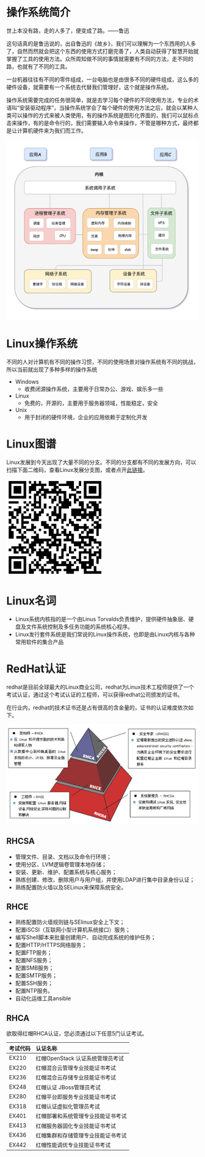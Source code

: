 # 操作系统简介

世上本没有路，走的人多了，便变成了路。——鲁迅

这句话真的是鲁迅说的，出自鲁迅的《故乡》，我们可以理解为一个东西用的人多了，自然而然就会把这个东西的使用方式打磨完善了，人类自动获得了智慧开始就掌握了工具的使用方法。众所周知做不同的事情就需要有不同的方法，走不同的路，也就有了不同的工具。

一台机器往往有不同的零件组成，一台电脑也是由很多不同的硬件组成，这么多的硬件设备，就需要有一个系统去代替我们管理好，这个就是操作系统。

操作系统需要完成的任务很简单，就是去学习每个硬件的不同使用方法，专业的术语叫“安装驱动程序”，当操作系统学会了每个硬件的使用方法之后，就会以某种人类可以操作的方式来被人类使用，有的操作系统是图形化界面的，我们可以鼠标点击来操作，有的是命令行的，我们需要输入命令来操作，不管是哪种方式，最终都是让计算机硬件来为我们而工作。

![img](01.Linux基础/操作系统简介.png)

# Linux操作系统

不同的人对计算机有不同的操作习惯，不同的使用场景对操作系统有不同的挑战，所以当前就出现了多种多样的操作系统

* Windows
  * 收费闭源操作系统，主要用于日常办公、游戏、娱乐多一些
* Linux
  * 免费的，开源的，主要用于服务器领域，性能稳定，安全
* Unix
  * 用于封闭的硬件环境，企业的应用依赖于定制化开发

# Linux图谱

Linux发展到今天出现了大量不同的分支。不同的分支都有不同的发展方向，可以扫描下面二维码，查看Linux发展分支图，或者点开[此链接](https://user-images.githubusercontent.com/19638095/97118180-e25f3680-1708-11eb-8bef-1ebe025e1374.png)。

![img](01.Linux基础/Linux发展分支图.png)

# Linux名词

* Linux系统内核指的是一个由Linus Torvalds负责维护，提供硬件抽象层、硬盘及文件系统控制及多任务功能的系统核心程序。
* Linux发行套件系统是我们常说的Linux操作系统，也即是由Linux内核与各种常用软件的集合产品

# RedHat认证

redhat是目前全球最大的Linux商业公司，redhat为Linux技术工程师提供了一个考试认证，通过这个考试认证的工程师，可以获得redhat公司颁发的证书。

在行业内，redhat的技术证书还是占有很高的含金量的，证书的认证难度依次如下。

![img](01.Linux基础/RedHat认证.png)

## RHCSA

* 管理文件、目录、文档以及命令行环境；
* 使用分区、LVM逻辑卷管理本地存储；
* 安装、更新、维护、配置系统与核心服务；
* 熟练创建、修改、删除用户与用户组，并使用LDAP进行集中目录身份认证；
* 熟练配置防火墙以及SELinux来保障系统安全。

## RHCE

* 熟练配置防火墙规则链与SElinux安全上下文；
* 配置iSCSI（互联网小型计算机系统接口）服务；
* 编写Shell脚本来批量创建用户、自动完成系统的维护任务；
* 配置HTTP/HTTPS网络服务；
* 配置FTP服务；
* 配置NFS服务；
* 配置SMB服务；
* 配置SMTP服务；
* 配置SSH服务；
* 配置NTP服务。
* 自动化运维工具ansible

## RHCA

欲取得红帽RHCA认证，您必须通过以下任意5门认证考试。

| 考试代码 | 认证名称                           |
| :------- | :--------------------------------- |
| EX210    | 红帽OpenStack 认证系统管理员考试   |
| EX220    | 红帽混合云管理专业技能证书考试     |
| EX236    | 红帽混合云存储专业技能证书考试     |
| EX248    | 红帽认证 JBoss管理员考试           |
| EX280    | 红帽平台即服务专业技能证书考试     |
| EX318    | 红帽认证虚拟化管理员考试           |
| EX401    | 红帽部署和系统管理专业技能证书考试 |
| EX413    | 红帽服务器固化专业技能证书考试     |
| EX436    | 红帽集群和存储管理专业技能证书考试 |
| EX442    | 红帽性能调优专业技能证书考试       |

